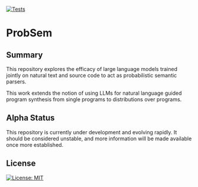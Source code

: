 [![Tests](https://github.com/benlipkin/probsem/actions/workflows/testing.yml/badge.svg)](https://github.com/benlipkin/probsem/actions/workflows/testing.yml)

# ProbSem

## Summary

This repository explores the efficacy of large language models trained jointly on natural text and source code to act as probabilistic semantic parsers.

This work extends the notion of using LLMs for natural language guided program synthesis from single programs to distributions over programs.

## Alpha Status

This repository is currently under development and evolving rapidly. It should be considered unstable, and more information will be made available once more established.

## License

[![License: MIT](https://img.shields.io/badge/License-MIT-brightgreen.svg)](https://opensource.org/licenses/MIT)
